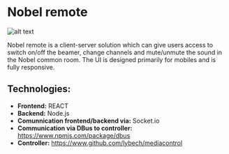 # Nobel remote
![alt text](https://raw.githubusercontent.com/Gamped/Nobel_Remote/Development/Documentation/NobelIOT.png)

Nobel remote is a client-server solution which can give users access to switch on/off the beamer, change channels and mute/unmute the sound in the Nobel common room. 
The UI is designed primarily for mobiles and is fully responsive. 

## Technologies: 
- **Frontend:** REACT
- **Backend:** Node.js
- **Comunnication frontend/backend via:** Socket.io
- **Communication via DBus to controller:** https://www.npmjs.com/package/dbus
- **Controller:** https://www.github.com/lybech/mediacontrol
